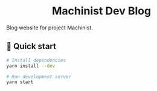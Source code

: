 <p align="center">
  <!-- <a href="https://www.gatsbyjs.com">
    <img alt="Gatsby" src="https://www.gatsbyjs.com/Gatsby-Monogram.svg" width="60" />
  </a> -->
</p>
<h1 align="center">
  Machinist Dev Blog
</h1>

Blog website for project Machinist.

## 🚀 Quick start

```bash
# Install dependencies
yarn install --dev

# Run development server
yarn start
```
